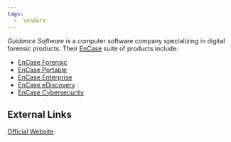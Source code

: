```yaml
---
tags:
  -  Vendors
---
```

*Guidance Software* is a computer software company specializing in
digital forensic products. Their [EnCase](encase.md) suite of
products include:

- [EnCase Forensic](encase_forensic.md)
- [EnCase Portable](encase_portable.md)
- [EnCase Enterprise](encase_enterprise.md)
- [EnCase eDiscovery](encase_ediscovery.md)
- [EnCase Cybersecurity](encase_cybersecurity.md)

## External Links

[Official Website](http://www.guidancesoftware.com/)

